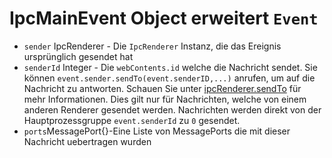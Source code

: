 # IpcMainEvent Object erweitert `Event`

* `sender` IpcRenderer - Die `IpcRenderer` Instanz, die das Ereignis ursprünglich gesendet hat
* `senderId` Integer - Die `webContents.id` welche die Nachricht sendet. Sie können `event.sender.sendTo(event.senderID,...)` anrufen, um auf die Nachricht zu antworten. Schauen Sie unter [ipcRenderer.sendTo][ipc-renderer-sendto] für mehr Informationen. Dies gilt nur für Nachrichten, welche von einem anderen Renderer gesendet werden. Nachrichten werden direkt von der Hauptprozessgruppe `event.senderId` zu `0` gesendet.
* `ports`MessagePort{}-Eine Liste von MessagePorts die mit dieser Nachricht uebertragen wurden

[ipc-renderer-sendto]: #ipcrenderersendtowindowid-channel--arg1-arg2-
